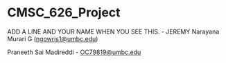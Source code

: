 # CMSC_626_Project

ADD A LINE AND YOUR NAME WHEN YOU SEE THIS. - JEREMY
Narayana Murari G (ngowris1@umbc.edu)

Praneeth Sai Madireddi - OC79819@umbc.edu
